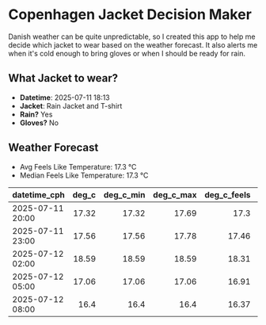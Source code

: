 
# Copenhagen Jacket Decision Maker

Danish weather can be quite unpredictable, so I created this app to help me decide which jacket to wear based on the weather forecast. 
It also alerts me when it's cold enough to bring gloves or when I should be ready for rain.

## What Jacket to wear?

- **Datetime**: 2025-07-11 18:13
- **Jacket**: Rain Jacket and T-shirt
- **Rain?** Yes
- **Gloves?** No

## Weather Forecast
- Avg Feels Like Temperature: 17.3 °C
- Median Feels Like Temperature: 17.3 °C

| datetime_cph     |   deg_c |   deg_c_min |   deg_c_max |   deg_c_feels | weather   | wind   | rain   |
|:-----------------|--------:|------------:|------------:|--------------:|:----------|:-------|:-------|
| 2025-07-11 20:00 |   17.32 |       17.32 |       17.69 |         17.3  | Rain      | High   | Low    |
| 2025-07-11 23:00 |   17.56 |       17.56 |       17.78 |         17.46 | Rain      | High   | Low    |
| 2025-07-12 02:00 |   18.59 |       18.59 |       18.59 |         18.31 | Clouds    | High   | None   |
| 2025-07-12 05:00 |   17.06 |       17.06 |       17.06 |         16.91 | Rain      | High   | Low    |
| 2025-07-12 08:00 |   16.4  |       16.4  |       16.4  |         16.37 | Rain      | High   | Low    |
        
